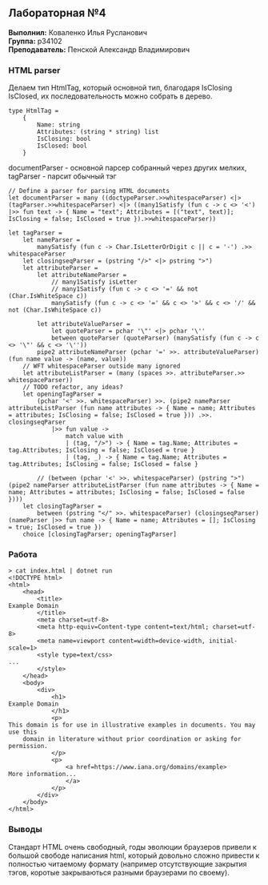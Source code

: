 ## Лабораторная №4

<b>Выполнил:</b> Коваленко Илья Русланович \
<b>Группа:</b> p34102 \
<b>Преподаватель:</b> Пенской Александр Владимирович

### HTML parser
Делаем тип HtmlTag, который основной тип, благодаря IsClosing IsClosed, их последовательность можно собрать в дерево. 
```f#
type HtmlTag =
    {
        Name: string
        Attributes: (string * string) list
        IsClosing: bool
        IsClosed: bool
    }
```

documentParser - основной парсер собранный через других мелких, tagParser - парсит обычный тэг
```f#
// Define a parser for parsing HTML documents
let documentParser = many ((doctypeParser.>>whitespaceParser) <|> (tagParser.>>whitespaceParser) <|> ((many1Satisfy (fun c -> c <> '<') |>> fun text -> { Name = "text"; Attributes = [("text", text)]; IsClosing = false; IsClosed = true }).>>whitespaceParser))

let tagParser =
    let nameParser = 
        manySatisfy (fun c -> Char.IsLetterOrDigit c || c = '-') .>> whitespaceParser
    let closingseqParser = (pstring "/>" <|> pstring ">")
    let attributeParser = 
        let attributeNameParser = 
            // many1Satisfy isLetter
            // many1Satisfy (fun c -> c <> '=' && not (Char.IsWhiteSpace c))
            manySatisfy (fun c -> c <> '=' && c <> '>' && c <> '/' && not (Char.IsWhiteSpace c))

        let attributeValueParser = 
            let quoteParser = pchar '\"' <|> pchar '\''
            between quoteParser (quoteParser) (manySatisfy (fun c -> c <> '\"' && c <> '\''))
        pipe2 attributeNameParser (pchar '=' >>. attributeValueParser) (fun name value -> (name, value))
    // WFT whitespaceParser outside many ignored
    let attributeListParser = (many (spaces >>. attributeParser.>> whitespaceParser))
    // TODO refactor, any ideas?
    let openingTagParser = 
        (pchar '<' >>. whitespaceParser) >>. (pipe2 nameParser attributeListParser (fun name attributes -> { Name = name; Attributes = attributes; IsClosing = false; IsClosed = true })) .>>. closingseqParser 
            |>> fun value -> 
                match value with
                | (tag, "/>") -> { Name = tag.Name; Attributes = tag.Attributes; IsClosing = false; IsClosed = true }
                | (tag, _) -> { Name = tag.Name; Attributes = tag.Attributes; IsClosing = false; IsClosed = false }

        // (between (pchar '<' >>. whitespaceParser) (pstring ">") (pipe2 nameParser attributeListParser (fun name attributes -> { Name = name; Attributes = attributes; IsClosing = false; IsClosed = false })))
    let closingTagParser = 
        between (pstring "</" >>. whitespaceParser) (closingseqParser) (nameParser |>> fun name -> { Name = name; Attributes = []; IsClosing = true; IsClosed = true })
    choice [closingTagParser; openingTagParser]

```


### Работа
```
> cat index.html | dotnet run 
<!DOCTYPE html>
<html>
    <head>
        <title>
Example Domain
        </title>
        <meta charset=utf-8>
        <meta http-equiv=Content-type content=text/html; charset=utf-8>
        <meta name=viewport content=width=device-width, initial-scale=1>
        <style type=text/css>
...
        </style>
    </head>
    <body>
        <div>
            <h1>
Example Domain
            </h1>
            <p>
This domain is for use in illustrative examples in documents. You may use this
    domain in literature without prior coordination or asking for permission.
            </p>
            <p>
                <a href=https://www.iana.org/domains/example>
More information...
                </a>
            </p>
        </div>
    </body>
</html>

```

### Выводы
Стандарт HTML очень свободный, годы эволюции браузеров привели к большой свободе написания html, который довольно сложно привести к полностью читаемому формату (например отсутствующие закрытия тэгов, коротые закрываються разными браузерами по своему).
